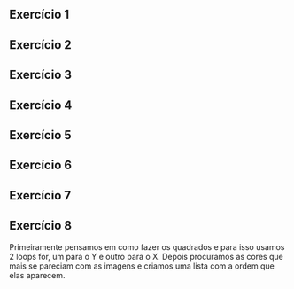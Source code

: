 Exercício 1
-


Exercício 2
-


Exercício 3
-



Exercício 4
-



Exercício 5
-



Exercício 6
-



Exercício 7
-



Exercício 8
-
Primeiramente pensamos em como fazer os quadrados e para isso usamos 2 loops for, um para o Y e outro para o X.
Depois procuramos as cores que mais se pareciam com as imagens e criamos uma lista com a ordem que elas aparecem.
